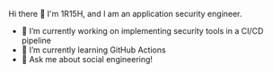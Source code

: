 Hi there 👋
I'm 1R15H, and I am an application security engineer. 

- 🔭 I’m currently working on implementing security tools in a CI/CD pipeline
- 🌱 I’m currently learning GitHub Actions
- 💬 Ask me about social engineering! 
